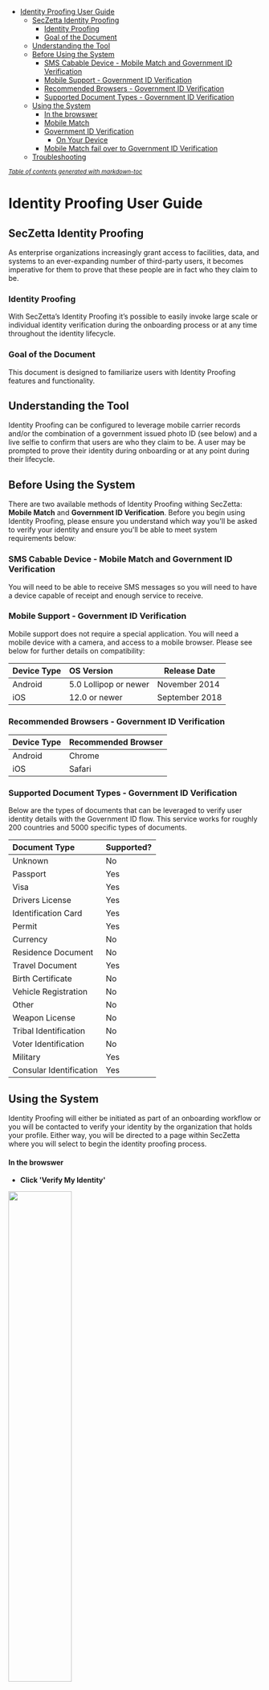 - [Identity Proofing User Guide](#identity-proofing-user-guide)
  * [SecZetta Identity Proofing](#seczetta-identity-proofing)
    + [Identity Proofing](#identity-proofing)
    + [Goal of the Document](#goal-of-the-document)
  * [Understanding the Tool](#understanding-the-tool)
  * [Before Using the System](#before-using-the-system)
    + [SMS Cabable Device - Mobile Match and Government ID Verification](#sms-cabable-device---mobile-match-and-government-id-verification)
    + [Mobile Support - Government ID Verification](#mobile-support---government-id-verification)
    + [Recommended Browsers - Government ID Verification](#recommended-browsers---government-id-verification)
    + [Supported Document Types - Government ID Verification](#supported-document-types---government-id-verification)
  * [Using the System](#using-the-system)
      - [In the browswer](#in-the-browswer)
    + [Mobile Match](#mobile-match)
    + [Government ID Verification](#government-id-verification)
      - [On Your Device](#on-your-device)
    + [Mobile Match fail over to Government ID Verification](#mobile-match-fail-over-to-government-id-verification)
  * [Troubleshooting](#troubleshooting)

<small><i><a href='http://ecotrust-canada.github.io/markdown-toc/'>Table of contents generated with markdown-toc</a></i></small>


# Identity Proofing User Guide

## SecZetta Identity Proofing

As enterprise organizations increasingly grant access to facilities, data, and systems to an ever-expanding number of third-party users, it becomes imperative for them to prove that these people are in fact who they claim to be.  

### Identity Proofing

With SecZetta’s Identity Proofing it’s possible to easily invoke large scale or individual identity verification during the onboarding process or at any time throughout the identity lifecycle. 

### Goal of the Document

This document is designed to familiarize users with Identity Proofing features and functionality.


## Understanding the Tool

Identity Proofing can be configured to leverage mobile carrier records and/or the combination of a government issued photo ID (see below) and a live selfie to confirm that users are who they claim to be.  A user may be prompted to prove their identity during onboarding or at any point during their lifecycle.  



## Before Using the System

There are two available methods of Identity Proofing withing SecZetta: **Mobile Match** and **Government ID Verification**. Before you begin using Identity Proofing, please ensure you understand which way you'll be asked to verify your identity and ensure you'll be able to meet system requirements below: 

### SMS Cabable Device - Mobile Match and Government ID Verification
You will need to be able to receive SMS messages so you will need to have a device capable of receipt and enough service to receive.

### Mobile Support - Government ID Verification

Mobile support does not require a special application.  You will need a mobile device with a camera, and access to a mobile browser.  Please see below for further details on compatibility:

|Device Type |OS Version            |Release Date  |
|:-----------|:---------------------|--------------|
|Android	   |5.0 Lollipop or newer |November 2014 |
|iOS	       |12.0 or newer         |September 2018|


### Recommended Browsers - Government ID Verification

|Device Type |Recommended Browser|
|:-----------|-------------------|
|Android     |Chrome             |
|iOS		     |Safari             |


### Supported Document Types - Government ID Verification

Below are the types of documents that can be leveraged to verify user identity details with the Government ID flow.  This service works for roughly 200 countries and 5000 specific types of documents. 

|Document Type           |Supported?|
|:-----------------------|:---------|
|Unknown	               |No        |
|Passport                |Yes       |
|Visa                    |Yes       |
|Drivers License	       |Yes       |
|Identification Card     |Yes       |
|Permit           	     |Yes       |
|Currency	               |No        |
|Residence Document      |No        |
|Travel Document         |Yes       |
|Birth Certificate 	     |No        |
|Vehicle Registration    |No        |
|Other	                 |No        |
|Weapon License          |No        |
|Tribal Identification   |No        |
|Voter Identification    |No        |
|Military	               |Yes       |
|Consular Identification |Yes       |


## Using the System

Identity Proofing will either be initiated as part of an onboarding workflow or you will be contacted to verify your identity by the organization that holds your profile.  Either way, you will be directed to a page within SecZetta where you will select to begin the identity proofing process.

#### In the browswer

- **Click 'Verify My Identity'**
<img src="https://github.com/cchristensen-sz/IdentityProofing/blob/81b5395408fbbc092960212754532fce123a2391/img/Screen%20Shot%202021-05-10%20at%208.41.38%20PM.png" width="50%"/>



- **Select your country**

<img src="https://github.com/cchristensen-sz/IdentityProofing/blob/ea442120a1cf09dfb35cfcd1175db7e312d753e9/img/Screen%20Shot%202021-05-10%20at%208.41.59%20PM.png" width="30%"/>



At this point there are 3 potential verification processes that you may encounter:

1. Mobile Match
2. Government ID Verification
3. Mobile Match fail over to Government ID Verification

Each will be outlined below.

### Mobile Match

- **Enter your mobile phone number and home address** and then **click on Confirm Information**

<img src="https://github.com/cchristensen-sz/IdentityProofing/blob/d4b40be586fda0346f7c73c55c27902b125a8096/img/Enter%20Address%20and%20Phone.png" width="30%"/>



- **Select SMS or Voice** for your preferred method to receive a one time PIN

<img src="https://github.com/cchristensen-sz/IdentityProofing/blob/d4b40be586fda0346f7c73c55c27902b125a8096/img/PIN%20Delivery%20Method.jpg" width="30%"/>



- If you selected to receive your PIN via SMS, go to your messages on your mobile device and **find the SMS containing your PIN** 

<img src="https://github.com/cchristensen-sz/IdentityProofing/blob/d4b40be586fda0346f7c73c55c27902b125a8096/img/SMS.jpg" width="30%"/>



**OR**


- If you selected to receive your PIN via Voice, you'll want to answer your phone and **note the PIN as it is read to you on the call**



- **Enter your PIN** and then **click on Confirm Information**

<img src="https://github.com/cchristensen-sz/IdentityProofing/blob/d4b40be586fda0346f7c73c55c27902b125a8096/img/Confirm%20PIN.png" width="30%"/>

- You will now be redirected via the browser to **view your Identity Verification results**.



### Government ID Verification

- **Select the type of identification** that you'd like to use during the verification process

<img src="https://github.com/cchristensen-sz/IdentityProofing/blob/c79fbe9e78f6722b24b6fb8d6c222c036454c346/img/Screen%20Shot%202021-05-10%20at%208.42.26%20PM.png" width="30%"/>



- **Enter your mobile number** where you wish to receive the SMS notification for continuing with the image capture process

<img src="https://github.com/cchristensen-sz/IdentityProofing/blob/c79fbe9e78f6722b24b6fb8d6c222c036454c346/img/Screen%20Shot%202021-05-10%20at%208.42.54%20PM.png" width="30%"/>



- When you are redirected to your phone, **DO NOT** close your browser window.  You will come back here to complete the verification.

<img src="https://github.com/cchristensen-sz/IdentityProofing/blob/c79fbe9e78f6722b24b6fb8d6c222c036454c346/img/Screen%20Shot%202021-05-10%20at%208.43.14%20PM.png" width="30%"/>


#### On Your Device

- **Click on the link within the SMS message**
<img src="https://github.com/cchristensen-sz/IdentityProofing/blob/1eca0f225fcb9eae2710d35c8e417cf7bbaebfb2/img/SMS.jpg" width="30%"/>



- After reviewing directions **Click 'Start'**
<img src="https://github.com/cchristensen-sz/IdentityProofing/blob/00becd908fb3607babebc5cb8ebe41b899fd02db/img/Begin%20capture%20process.png" width="30%"/>



- Follow on screen prompts and **Click 'Capture Using Your Browser Camera'**
<img src="https://github.com/cchristensen-sz/IdentityProofing/blob/848a7d5add8d1fda1dae36edfe3130373e61d927/img/Front%20ID%20Image.png" width="30%"/>


- **Allow the application to access the camera**. The verification requires no special apps to be installed, but in order to successfully capture images of your ID and your selfie you will have to grant temporary access to the camera via your mobile browser.
<img src="https://github.com/cchristensen-sz/IdentityProofing/blob/848a7d5add8d1fda1dae36edfe3130373e61d927/img/Allow%20Camera%20Access.jpg" width="30%"/>


- **Capture Image**.  If you are using your drivers license or ID this will be the image of the front of your ID.  If you are using your passport this will be the imgage the photo page.  Follow on screen prompts to properly align the image and verify image meets requirements before submitting.  If your image does not meet one of the requirements please review the [Tips and Tricks](https://github.com/cchristensen-sz/IdentityProofing/blob/cac396a002e52069745c8147ce5fbf471945b1ac/img/tips_and_tricks.pdf) document and try again.  Once all requirements have been met, **Click 'Save and Next'**
<img src="https://github.com/cchristensen-sz/IdentityProofing/blob/0b5c9132b7c0bf4eb5eff3fdd8bf766fa171059c/img/Front%20of%20ID.png" width="30%"/> 


- If you used an ID or a drivers license, you will now begin the process of capturing the image of the back of the document. **CLick on 'Capture Using Your Browser Camera'** to take the second photo.
<img src="https://github.com/cchristensen-sz/IdentityProofing/blob/38de26c7dace4fa4754aff8db93700bd35399abe/img/Back%20of%20ID%20start.png" width="30%"/>

- Capture the image with on screen guidance

<img src="https://github.com/cchristensen-sz/IdentityProofing/blob/38de26c7dace4fa4754aff8db93700bd35399abe/img/Back%20of%20ID%20Submit.png" width="30%"/>

- Once an acceptable image has been captured, **Click 'Save and Next'**

- **Capture Seflie** by following on screen prompts.  **Click 'Capture Using Your Phone Camera'**. Once captured, if the image is acceptabale you will be redirected back to the browswer window where the ID Proofing process was initiated.
<img src="https://github.com/cchristensen-sz/IdentityProofing/blob/1e64e168db0311151a92167f2bed709fddabf636/img/Selfie%20Start.png" width="30%"/>

- Smile!

<img src="https://github.com/cchristensen-sz/IdentityProofing/blob/ebf63167829f016ac82e3d0075da6277a1a077ac/img/Selfie.png" width="30%"/>

- Once you submit your images and see this screen you can pick up the process in your original browser window.

<img src="https://github.com/cchristensen-sz/IdentityProofing/blob/1e64e168db0311151a92167f2bed709fddabf636/img/Selfie%20Submit.png" width="30%"/>

- Ensure that you see the results from your proofing activity.  You have completed Government ID verification!

<img src="https://github.com/cchristensen-sz/IdentityProofing/blob/b4dd27657f7be4a75696ee6855fee44bf285469f/img/Proofing%20completion%20.png" width="30%"/>

### Mobile Match fail over to Government ID Verification
- This workflow is a combination of Mobile Match and Government ID Verification.  You will:
-  **Select Your Country**
-  If you are US based, you will proceed to the [Mobile Match workflow](https://github.com/cchristensen-sz/IdentityProofing#mobile-match).
-  If you pass the mobile match workflow, your verification is complete
-  If SecZetta is unable to verify your identity via Mobile Match you will proceed to the [Government ID Verification workflow](https://github.com/cchristensen-sz/IdentityProofing#government-id-verification)
<img src="https://github.com/cchristensen-sz/IdentityProofing/blob/d4b40be586fda0346f7c73c55c27902b125a8096/img/Unable%20to%20prove%20your%20Identity.png" width="30%"/>
-  Once completed, you will be returned to the browser you inititated proofing from and your results will be displayed.

## Troubleshooting 
If you run into challenges, the following should be attempted before contacting support:
- Ensure you have sufficient service
- Ensure your use case meets requirements listed [HERE](https://github.com/cchristensen-sz/IdentityProofing/blob/main/README.md#before-using-the-system)
- For challenges during the Government ID Verification process please reference this [Tips and Tricks](https://github.com/cchristensen-sz/IdentityProofing/blob/cac396a002e52069745c8147ce5fbf471945b1ac/img/tips_and_tricks.pdf) document.
- Ensure you have sufficient battery on your device or that you are plugged in.
- Close other open mobile browser windows.


